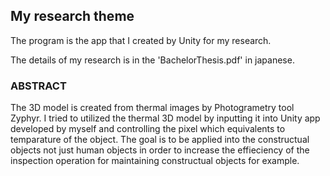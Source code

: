 ## My research theme

The program is the app that I created by Unity for my research.

The details of my research is in the 'BachelorThesis.pdf' in japanese.
### ABSTRACT
The 3D model is created from thermal images by Photogrametry tool Zyphyr. I tried to utilized the thermal 3D model by inputting it into Unity app developed by myself and controlling the pixel which equivalents to temparature of the object. The goal is to be applied into the constructual objects not just human objects in order to increase the effieciency of the inspection operation for maintaining constructual objects for example.

